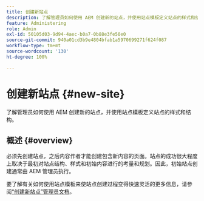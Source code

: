 ```yaml
---
title: 创建新站点
description: 了解管理员如何使用 AEM 创建新的站点，并使用站点模板定义站点的样式和结构。
feature: Administering
role: Admin
exl-id: 50105d03-9d94-4aec-b0a7-0b88e3fe50e0
source-git-commit: 940a01cd3b9e4804bfab1a5970699271f624f087
workflow-type: tm+mt
source-wordcount: '130'
ht-degree: 100%

---
```


# 创建新站点 {#new-site}

了解管理员如何使用 AEM 创建新的站点，并使用站点模板定义站点的样式和结构。

## 概述 {#overview}

必须先创建站点，之后内容作者才能创建包含新内容的页面。站点的成功很大程度上取决于最初对站点结构、样式和初始内容进行的考量和规划。因此，初始站点创建通常由 AEM 管理员执行。

要了解有关如何使用站点模板来使站点创建过程变得快速灵活的更多信息，请参阅[“创建新站点”管理员文档](/help/sites-cloud/administering/site-creation/create-site.md)。
